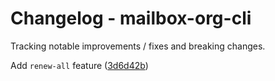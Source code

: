 # Changelog - mailbox-org-cli

Tracking notable improvements / fixes and breaking changes.

Add `renew-all` feature ([3d6d42b](https://github.com/tjex/mailbox-org-cli/commit/3d6d42b))
